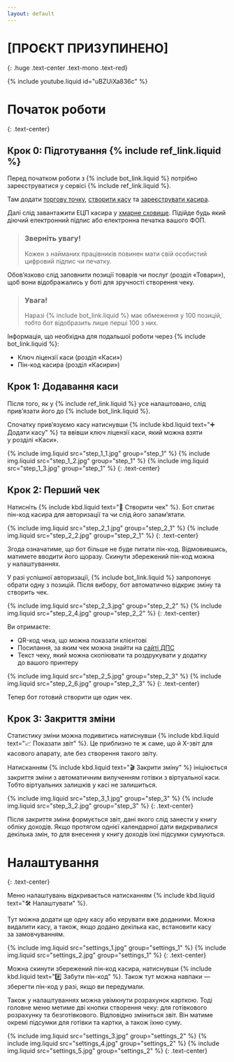 ```yaml
---
layout: default
---
```

# \[ПРОЄКТ ПРИЗУПИНЕНО\]
{: .huge .text-center .text-mono .text-red}

{% include youtube.liquid id="uBZUiXa836c" %}

# Початок роботи
{: .text-center}

## Крок 0: Підготування {% include ref_link.liquid %}

Перед початком роботи з&nbsp;{% include bot_link.liquid %}
потрібно зареєструватися у&nbsp;сервісі {% include ref_link.liquid %}.

Там додати [торгову точку](https://youtu.be/vFiIGkTwwe0),
[створити касу](https://youtu.be/DiDsXCKEnNw) та
[зареєструвати касира](https://youtu.be/RZeBTGeFr0I).

Далі слід завантажити ЕЦП касира у&nbsp;[хмарне сховище](https://fb.watch/alieJ_AHfc/).
Підійде будь який діючий електронний підпис або електронна печатка вашого ФОП.

> ### Зверніть увагу!
> Кожен з&nbsp;найманих працівників повинен мати свій особистий цифровий підпис чи печатку.

Обов’язково слід заповнити позиції товарів чи послуг (розділ «Товари»), 
щоб вони відображались у&nbsp;боті для&nbsp;зручності створення чеку.

> ### Увага!
> Наразі {% include bot_link.liquid %} має обмеження у&nbsp;100 позицій,
> тобто бот відобразить лише перші 100 з&nbsp;них.

Інформація, що необхідна для&nbsp;подальшої роботи через {% include bot_link.liquid %}:
* Ключ ліцензії каси (розділ «Каси»)
* Пін-код касира (розділ «Касири»)

## Крок 1: Додавання каси

Після того, як у&nbsp;{% include ref_link.liquid %} усе налаштовано,
слід прив’язати його до&nbsp;{% include bot_link.liquid %}.

Спочатку прив’язуємо касу натиснувши {% include kbd.liquid text="➕ Додати касу" %} та ввівши ключ ліцензії каси,
який можна взяти у&nbsp;розділі «Каси».

{% include img.liquid src="step_1_1.jpg" group="step_1" %}
{% include img.liquid src="step_1_2.jpg" group="step_1" %}
{% include img.liquid src="step_1_3.jpg" group="step_1" %}
{: .text-center}

## Крок 2: Перший чек

Натисніть {% include kbd.liquid text="📜 Створити чек" %}. Бот спитає пін-код касира для авторизації та чи слід його запам’ятати.

{% include img.liquid src="step_2_1.jpg" group="step_2_1" %}
{% include img.liquid src="step_2_2.jpg" group="step_2_1" %}
{: .text-center}

Згода означатиме, що бот більше не&nbsp;буде питати пін-код. Відмовившись, матимете вводити його щоразу. 
Скинути збережений пін-код можна у&nbsp;налаштуваннях.

У&nbsp;разі успішної авторизації, {% include bot_link.liquid %} 
запропонує обрати одну з&nbsp;позицій. Після вибору, бот автоматично відкриє зміну та створить чек.

{% include img.liquid src="step_2_3.jpg" group="step_2_2" %}
{% include img.liquid src="step_2_4.jpg" group="step_2_2" %}
{: .text-center}

Ви отримаєте:
* QR-код чека, що можна показати клієнтові
* Посилання, за&nbsp;яким чек можна знайти на&nbsp;[сайті ДПС](https://cabinet.tax.gov.ua/cashregs/check)
* Текст чеку, який можна скопіювати та роздрукувати у&nbsp;додатку до&nbsp;вашого принтеру

{% include img.liquid src="step_2_5.jpg" group="step_2_3" %}
{% include img.liquid src="step_2_6.jpg" group="step_2_3" %}
{: .text-center}

Тепер бот готовий створити ще один чек.

## Крок 3: Закриття зміни

Статистику зміни можна подивитись натиснувши {% include kbd.liquid text="📈 Показати звіт" %}. 
Це приблизно те ж саме, що й X-звіт для касового апарату, але без створення такого звіту.

Натисканням {% include kbd.liquid text="🎬 Закрити зміну" %} ініціюється закриття зміни з&nbsp;автоматичним вилученням готівки з&nbsp;віртуальної каси.
Тобто віртуальних залишків у&nbsp;касі не&nbsp;залишиться.

{% include img.liquid src="step_3_1.jpg" group="step_3" %}
{% include img.liquid src="step_3_2.jpg" group="step_3" %}
{: .text-center}

Після закриття зміни формується звіт, дані якого слід занести у&nbsp;книгу обліку доходів.
Якщо протягом однієї календарної дати видкривалися декілька змін, то для внесення у&nbsp;книгу доходів їхні підсумки сумуються.

# Налаштування
{: .text-center}

Меню налаштувань відкривається натисканням {% include kbd.liquid text="🛠️ Налаштувати" %}.

Тут можна додати ще одну касу або керувати вже доданими. Можна видалити касу,
а&nbsp;також, якщо додано декілька кас, встановити касу за&nbsp;замовчуванням.

{% include img.liquid src="settings_1.jpg" group="settings_1" %}
{% include img.liquid src="settings_2.jpg" group="settings_1" %}
{: .text-center}

Можна скинути збережений пін-код касира, натиснувши {% include kbd.liquid text="#️⃣ Забути пін-код" %}.
Також тут можна навпаки&nbsp;&mdash; зберегти пін-код у разі, якщо ви передумали.

Також у налаштуваннях можна увімкнути розрахунок карткою.
Тоді головне меню метиме дві кнопки створення чеку: для готівкового розрахунку та безготівкового.
Відповідно зміниться звіт. Він матиме окремі підсумки для готівки та картки, а&nbsp;також їхню суму.

{% include img.liquid src="settings_3.jpg" group="settings_2" %}
{% include img.liquid src="settings_4.jpg" group="settings_2" %}
{% include img.liquid src="settings_5.jpg" group="settings_2" %}
{: .text-center}
